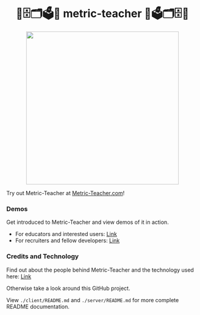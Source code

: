 <h1 align="center">📐🗄🗂🗳📏 metric-teacher 📏🗳🗂🗄📐</h1>

<p align="center"><img src="https://s3-us-west-2.amazonaws.com/metric-teacher/media/mascot/thumbs-up.png" width="400" /></p>

Try out Metric-Teacher at [Metric-Teacher.com](http://metric-teacher.com)!

### Demos
Get introduced to Metric-Teacher and view demos of it in action.
* For educators and interested users: [Link](http://metric-teacher.com/intro)
* For recruiters and fellow developers: [Link](http://metric-teacher.com/demo)

### Credits and Technology
Find out about the people behind Metric-Teacher and the technology used here: [Link](http://metric-teacher.com/credits)

Otherwise take a look around this GitHub project.

View `./client/README.md` and `./server/README.md` for more complete README documentation.

